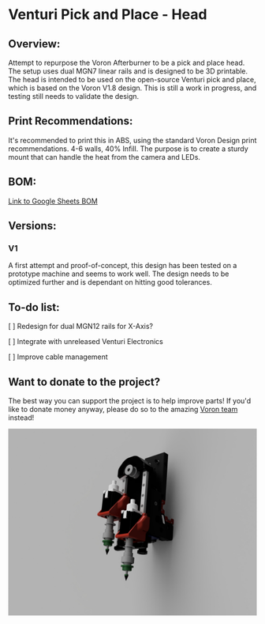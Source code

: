# Venturi Pick and Place - Head

## Overview:
Attempt to repurpose the Voron Afterburner to be a pick and place head. The setup uses dual MGN7 linear rails and is designed to be 3D printable. The head is intended to be used on the open-source Venturi pick and place, which is based on the Voron V1.8 design. This is still a work in progress, and testing still needs to validate the design. 

## Print Recommendations:
It's recommended to print this in ABS, using the standard Voron Design print recommendations.
4-6 walls, 40% Infill. The purpose is to create a sturdy mount that can handle the heat from the camera and LEDs.


## BOM:
[Link to Google Sheets BOM](https://docs.google.com/spreadsheets/d/1D1hoAl91Vej7W7oMimbHd9n2eGIAGP6pNwO8Y0FJvNI/edit?usp=sharing)



## Versions:
### V1
A first attempt and proof-of-concept, this design has been tested on a prototype machine and seems to work well. The design needs to be optimized further and is dependant on hitting good tolerances. 


## To-do list:
[ ] Redesign for dual MGN12 rails for X-Axis?

[ ] Integrate with unreleased Venturi Electronics

[ ] Improve cable management


## Want to donate to the project?
The best way you can support the project is to help improve parts! If you'd like to donate money anyway, please do so to the amazing [Voron team](https://vorondesign.com) instead!

[![Prototype](https://github.com/Oakman-Dev/Venturi/blob/main/Venturi-Head/V1/Images/Venturi_PnP_Head_V1.jpg)](https://github.com/Oakman-Dev/Venturi/)
